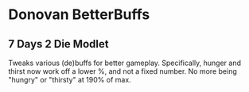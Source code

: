 # Donovan BetterBuffs

## 7 Days 2 Die Modlet

Tweaks various (de)buffs for better gameplay. Specifically, hunger and thirst now work off a lower %, and not a fixed number. No more being "hungry" or "thirsty" at 190% of max.
